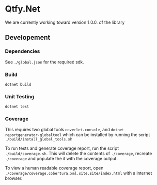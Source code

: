# Qtfy.Net

We are currently working toward version 1.0.0. of the library

<!-- 
## Build
<table>
	<tr>
		 <th colspan="2">Build Status.</th>
 	</tr>
 	<tr>
  		<td>master</td>
      <td><img src="https://travis-ci.com/QuantifEye/Qtfy.Net.Numerics.svg?token=4GppM9ERgowDjXBKpuH5&branch=master" alt=""/></td>
 	</tr>
	<tr>
  		<td>dev</td>
      <td><img src="https://travis-ci.com/QuantifEye/Qtfy.Net.Numerics.svg?token=4GppM9ERgowDjXBKpuH5&branch=dev" alt=""/></td>
 	</tr>
</table> -->

## Developement
### Dependencies
See `./global.json` for the required sdk.

### Build
```shell
dotnet build
```
### Unit Testing
```shell
dotnet test
```
### Coverage
This requires two global tools `coverlet.console`, and `dotnet-reportgenerator-globaltool` which can be installed by running the script
`./build/install_global_tools.sh`

To run tests and generate coverage report, run the script `./build/coverage.sh`. This will delete the contents of `./coverage`, recreate `./coverage` and populate the it with the coverage output.

To view a human readable coverage report, open `./coverage/coverage.cobertura.xml.site.site/index.html` with a internet browser.

